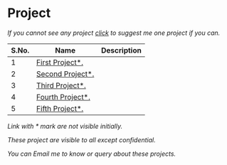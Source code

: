 # Project

*If you cannot see any project [click](https://github.com/addiraw/addiraw/issues/new) to suggest me one project if you can.*

|S.No.|Name|Description
---|---|---
1|[First Project*.](/../../../../addiraw/square-root/blob/master/Redirectone.md)| 
2|[Second Project*.](/../../../../addiraw/square-root/blob/master/Redirecttwo.md)|
3|[Third Project*.](/../../../../addiraw/square-root/blob/master/Redirectthree.md)|
4|[Fourth Project*.](/../../../../addiraw/square-root/blob/master/Redirectfour.md)|
5|[Fifth Project*.](/../../../../addiraw/square-root/blob/master/Redirectfive.md)|



*Link with * mark are not visible initially.*

*These project are visible to all except confidential.* 

*You can Email me to know or query about these projects.*

